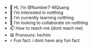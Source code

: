 - 👋 Hi, I’m @Number7-MQuang
- 👀 I’m interested in notthing
- 🌱 I’m currently learning notthing
- 💞️ I’m looking to collaborate on notthing
- 📫 How to reach me (dont reach me)
- 😄 Pronouns: he/him
- ⚡ Fun fact: i dont have any fun fact

<!---
Number7-MQuang/Number7-MQuang is a ✨ special ✨ repository because its `README.md` (this file) appears on your GitHub profile.
You can click the Preview link to take a look at your changes.
--->
